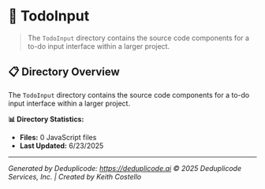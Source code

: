 # 📁 TodoInput

> The `TodoInput` directory contains the source code components for a to-do input interface within a larger project.

## 📋 Directory Overview

The `TodoInput` directory contains the source code components for a to-do input interface within a larger project.

**📊 Directory Statistics:**
- **Files:** 0 JavaScript files
- **Last Updated:** 6/23/2025

---

*Generated by Deduplicode: https://deduplicode.ai*
*© 2025 Deduplicode Services, Inc. | Created by Keith Costello*
